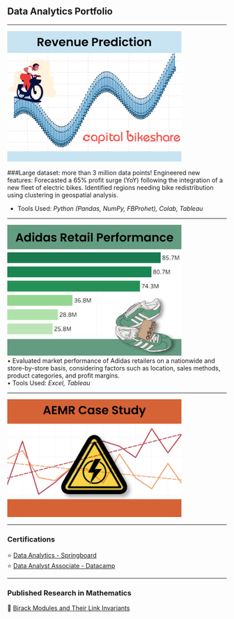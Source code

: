 ## Data Analytics Portfolio

---

<a href="https://colab.research.google.com/drive/1p6aGtOkNsKqmbNHmgJnNV80ZVVy2wNkJ">
<img src="images/cbrp.JPG?raw=true" width=400px height=auto/></a>

###Large dataset: more than 3 million data points!
Engineered new features:
Forecasted a 65% profit surge (YoY) following the integration of a new fleet of electric bikes.
Identified regions needing bike redistribution using clustering in geospatial analysis.
* Tools Used: <i>Python (Pandas, NumPy, FBProhet), Colab, Tableau</i>

---
<a href="https://public.tableau.com/app/profile/regina.bauernschmidt/viz/AdidasPresentation/ADIDAS?publish=yes">
<img src="images/arp.JPG?raw=true" width=400px height=auto/></a>
<br>
•	Evaluated market performance of Adidas retailers on a nationwide and store-by-store basis, considering factors such as location, sales methods, product categories, and profit margins.
<br>
•	Tools Used: <i>Excel, Tableau</i>

---
<a href="https://public.tableau.com/app/profile/regina.bauernschmidt/viz/AEMR_16814438763720/AEMRPresentation?publish=yes">
<img src="images/aemrcs.jpg?raw=true" width=400px height=auto/></a>

---

### Certifications
⭐ [Data Analytics - Springboard](https://www.credential.net/bdb12c89-8c15-4917-a8b5-f0b95e1aaf5f)
<br>
⭐ [Data Analyst Associate - Datacamp](https://www.datacamp.com/certificate/DAA0014467957833)

---

### Published Research in Mathematics
📄  [Birack Modules and Their Link Invariants](https://www.worldscientific.com/doi/abs/10.1142/S0219199713500065)
